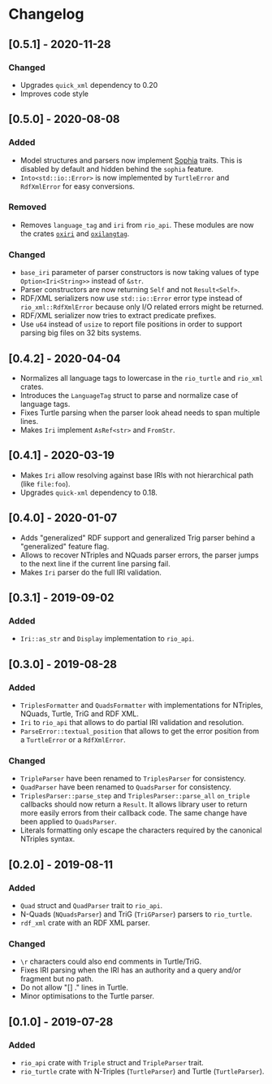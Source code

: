 # Changelog


## [0.5.1] - 2020-11-28

### Changed
- Upgrades `quick_xml` dependency to 0.20
- Improves code style


## [0.5.0] - 2020-08-08

### Added
- Model structures and parsers now implement [Sophia](https://crates.io/crates/sophia_api) traits. This is disabled by default and hidden behind the `sophia` feature.
- `Into<std::io::Error>` is now implemented by `TurtleError` and `RdfXmlError` for easy conversions.

### Removed
- Removes `language_tag` and `iri` from `rio_api`. These modules are now the crates [`oxiri`](https://crates.io/crates/oxiri) and [`oxilangtag`](https://crates.io/crates/oxilangtag).

### Changed
- `base_iri` parameter of parser constructors is now taking values of type `Option<Iri<String>>` instead of `&str`.
- Parser constructors are now returning `Self` and not `Result<Self>`.
- RDF/XML serializers now use `std::io::Error` error type instead of `rio_xml::RdfXmlError` because only I/O related errors might be returned.
- RDF/XML serializer now tries to extract predicate prefixes.
- Use `u64` instead of `usize` to report file positions in order to support parsing big files on 32 bits systems.

## [0.4.2] - 2020-04-04
- Normalizes all language tags to lowercase in the `rio_turtle` and `rio_xml` crates.
- Introduces the `LanguageTag` struct to parse and normalize case of language tags.
- Fixes Turtle parsing when the parser look ahead needs to span multiple lines.
- Makes `Iri` implement `AsRef<str>` and `FromStr`.

## [0.4.1] - 2020-03-19
- Makes `Iri` allow resolving against base IRIs with not hierarchical path (like `file:foo`).
- Upgrades `quick-xml` dependency to 0.18.

## [0.4.0] - 2020-01-07
- Adds "generalized" RDF support and generalized Trig parser behind a "generalized" feature flag.
- Allows to recover NTriples and NQuads parser errors, the parser jumps to the next line if the current line parsing fail.
- Makes `Iri` parser do the full IRI validation.

## [0.3.1] - 2019-09-02

### Added
- `Iri::as_str` and `Display` implementation to `rio_api`.

## [0.3.0] - 2019-08-28

### Added
- `TriplesFormatter` and `QuadsFormatter` with implementations for NTriples, NQuads, Turtle, TriG and RDF XML.
- `Iri` to `rio_api` that allows to do partial IRI validation and resolution.
- `ParseError::textual_position` that allows to get the error position from a `TurtleError` or a `RdfXmlError`.

### Changed
- `TripleParser` have been renamed to `TriplesParser` for consistency.
- `QuadParser` have been renamed to `QuadsParser` for consistency.
- `TriplesParser::parse_step` and `TriplesParser::parse_all` `on_triple` callbacks should now return a `Result`.
  It allows library user to return more easily errors from their callback code.
  The same change have been applied to `QuadsParser`.
- Literals formatting only escape the characters required by the canonical NTriples syntax.

## [0.2.0] - 2019-08-11

### Added
- `Quad` struct and `QuadParser` trait to `rio_api`.
- N-Quads (`NQuadsParser`) and TriG (`TriGParser`) parsers to `rio_turtle`.
- `rdf_xml` crate with an RDF XML parser.

### Changed
- `\r` characters could also end comments in Turtle/TriG.
- Fixes IRI parsing when the IRI has an authority and a query and/or fragment but no path.
- Do not allow "[] ." lines in Turtle.
- Minor optimisations to the Turtle parser.

## [0.1.0] - 2019-07-28

### Added
- `rio_api` crate with `Triple` struct and `TripleParser` trait.
- `rio_turtle` crate with N-Triples (`TurtleParser`) and Turtle (`TurtleParser`).
